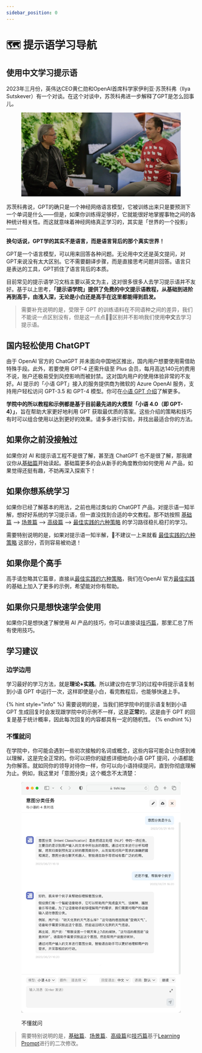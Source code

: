 ```yaml
---
sidebar_position: 0
---
```


# 🗺️ 提示语学习导航

## 使用中文学习提示语

2023年三月份，英伟达CEO黄仁勋和OpenAI首席科学家伊利亚·苏茨科弗（Ilya Sutskever）有一个对谈。在这个对谈中，苏茨科弗进一步解释了GPT是怎么回事儿。

<figure><img src=".gitbook/assets/image(40).png" alt=""><figcaption></figcaption></figure>

苏茨科弗说，GPT的确只是一个神经网络语言模型，它被训练出来只是要预测下一个单词是什么——但是，如果你训练得足够好，它就能很好地掌握事物之间的各种统计相关性。而这就意味着神经网络真正学习的，其实是「世界的一个投影」——

**换句话说，GPT学的其实不是语言，而是语言背后的那个真实世界！**

GPT是一个语言模型，可以用来回答各种问题。无论用中文还是英文提问，对GPT来说没有太大区别。它不需要翻译步骤，而是直接思考问题并回答。语言只是表达的工具，GPT抓住了语言背后的本质。

目前常见的提示语学习文档主要以英文为主，这对很多很多人去学习提示语并不友好。基于以上思考，**「提示语学院」提供了免费的中文提示语教程，从基础到进阶再到高手，由浅入深，无论是小白还是高手在这里都能得到启发。**

> 需要补充说明的是，受限于 GPT 的训练语料在不同语种之间的差异，我们不能说一点区别没有，但是这一点点🤏🏻区别并不影响我们使用**中文**去学习提示语。

## 国内轻松使用 ChatGPT

由于 OpenAI 官方的 ChatGPT 并未面向中国地区推出，国内用户想要使用需借助特殊手段。此外，若要使用 GPT-4 还需升级至 Plus 会员，每月高达140元的费用不说，账户还极易受到风控影响而被封禁。这对国内用户的使用体验非常的不友好。AI 提示的「小语 GPT」接入的服务提供商为微软的 Azure OpenAI 服务，支持用户轻松访问 GPT-3.5 和 GPT-4 模型。你可在[小语 GPT 介绍](xiaoyu.md)了解更多。

**学院中的所以教程和示例都是基于目前最先进的大模型「小语 4.0（即 GPT-4）」**，旨在帮助大家更好地利用 GPT 获取最优质的答案。这些介绍的策略和技巧有时可以组合使用以达到更好的效果。请多多进行实验，并找出最适合你的方法。

## 如果你之前没接触过

如果你对 AI 和提示语工程不是很了解，甚至连 ChatGPT 也不是很了解，那我建议你从[基础篇](basic/)开始读起。基础篇更多的会从新手的角度教你如何使用 AI 产品，如果觉得还挺有趣，不妨再深入探索下！

## 如果你想系统学习

如果你已经了解基本的用法，之前也用过类似的 ChatGPT 产品，对提示语一知半解，想好好系统的学习提示语，但一直没找到合适的中文教程。那不妨按照 [基础篇](basic/) --> [场景篇](scenario/) --> [高级篇](advanced/) --> [最佳实践的六种策略](best-practice/) 的学习路径稳扎稳打的学习。

需要特别说明的是，如果对提示语一知半解，🚫不建议一上来就看 [最佳实践的六种策略](best-practice/) 这部分，否则容易被劝退！

## 如果你是个高手

高手请忽略其它篇章，直接从[最佳实践的六种策略](best-practice/)，我们在OpenAI 官方[最佳实践](https://platform.openai.com/docs/guides/gpt-best-practices)的基础上加入了更多的示例，希望能对你有帮助。

## 如果你只是想快速学会使用

如果你只是想快速了解使用 AI 产品的技巧，你可以直接读[技巧篇](tips/)，那里汇总了所有使用技巧。

## 学习建议

### 边学边用

学习最好的学习方法，就是**理论+实践**。所以建议你在学习的过程中将提示语复制到小语 GPT 中运行一次，这样即使是小白，看完教程后，也能够快速上手。

{% hint style="info" %}
需要说明的是，当我们把学院中的提示语复制到小语 GPT 生成回复时会发现跟学院中的示例不一样，这是**正常**的，这是由于 GPT 的回复是基于统计概率，因此每次回复的内容都具有一定的随机性。
{% endhint %}

### 不懂就问

在学院中，你可能会遇到一些初次接触的名词或概念，这些内容可能会让你感到难以理解，这是完全正常的。你可以把你的疑惑详细地向小语 GPT 提问，小语都能为你解答。就如同你的领导对待你一样，你可以向小语持续提问，直到你彻底理解为止。例如，我这里对「意图分类」这个概念不太清楚：

<figure><img src=".gitbook/assets/alwaysASK.jpg" alt=""><figcaption><p>不懂就问</p></figcaption></figure>

> 需要特别说明的是，[基础篇](basic/)、[场景篇](scenario/)、[高级篇](advanced/)和[技巧篇](tips/)基于[Learning Prompt](https://learningprompt.wiki/)进行的二次修改。
